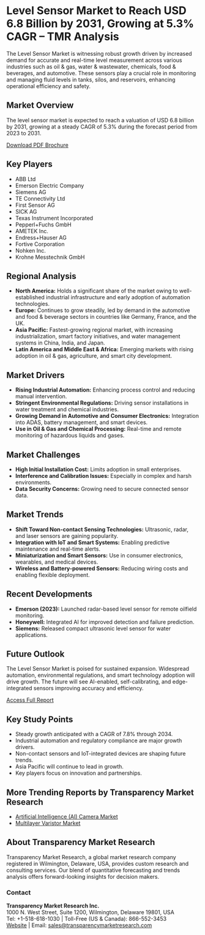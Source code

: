 # Level Sensor Market to Reach USD 6.8 Billion by 2031, Growing at 5.3% CAGR – TMR Analysis

The Level Sensor Market is witnessing robust growth driven by increased demand for accurate and real-time level measurement across various industries such as oil & gas, water & wastewater, chemicals, food & beverages, and automotive. These sensors play a crucial role in monitoring and managing fluid levels in tanks, silos, and reservoirs, enhancing operational efficiency and safety.

## Market Overview

The level sensor market is expected to reach a valuation of USD 6.8 billion by 2031, growing at a steady CAGR of 5.3% during the forecast period from 2023 to 2031.

[Download PDF Brochure](https://www.transparencymarketresearch.com/sample/sample.php?flag=S&rep_id=31358)

## Key Players

- ABB Ltd
- Emerson Electric Company
- Siemens AG
- TE Connectivity Ltd
- First Sensor AG
- SICK AG
- Texas Instrument Incorporated
- Pepperl+Fuchs GmbH
- AMETEK Inc.
- Endress+Hauser AG
- Fortive Corporation
- Nohken Inc.
- Krohne Messtechnik GmbH

## Regional Analysis

- **North America:** Holds a significant share of the market owing to well-established industrial infrastructure and early adoption of automation technologies.
- **Europe:** Continues to grow steadily, led by demand in the automotive and food & beverage sectors in countries like Germany, France, and the UK.
- **Asia Pacific:** Fastest-growing regional market, with increasing industrialization, smart factory initiatives, and water management systems in China, India, and Japan.
- **Latin America and Middle East & Africa:** Emerging markets with rising adoption in oil & gas, agriculture, and smart city development.

## Market Drivers

- **Rising Industrial Automation:** Enhancing process control and reducing manual intervention.
- **Stringent Environmental Regulations:** Driving sensor installations in water treatment and chemical industries.
- **Growing Demand in Automotive and Consumer Electronics:** Integration into ADAS, battery management, and smart devices.
- **Use in Oil & Gas and Chemical Processing:** Real-time and remote monitoring of hazardous liquids and gases.

## Market Challenges

- **High Initial Installation Cost:** Limits adoption in small enterprises.
- **Interference and Calibration Issues:** Especially in complex and harsh environments.
- **Data Security Concerns:** Growing need to secure connected sensor data.

## Market Trends

- **Shift Toward Non-contact Sensing Technologies:** Ultrasonic, radar, and laser sensors are gaining popularity.
- **Integration with IoT and Smart Systems:** Enabling predictive maintenance and real-time alerts.
- **Miniaturization and Smart Sensors:** Use in consumer electronics, wearables, and medical devices.
- **Wireless and Battery-powered Sensors:** Reducing wiring costs and enabling flexible deployment.

## Recent Developments

- **Emerson (2023):** Launched radar-based level sensor for remote oilfield monitoring.
- **Honeywell:** Integrated AI for improved detection and failure prediction.
- **Siemens:** Released compact ultrasonic level sensor for water applications.

## Future Outlook

The Level Sensor Market is poised for sustained expansion. Widespread automation, environmental regulations, and smart technology adoption will drive growth. The future will see AI-enabled, self-calibrating, and edge-integrated sensors improving accuracy and efficiency.

[Access Full Report](https://www.transparencymarketresearch.com/level-sensor-market.html)

## Key Study Points

- Steady growth anticipated with a CAGR of 7.8% through 2034.
- Industrial automation and regulatory compliance are major growth drivers.
- Non-contact sensors and IoT-integrated devices are shaping future trends.
- Asia Pacific will continue to lead in growth.
- Key players focus on innovation and partnerships.

## More Trending Reports by Transparency Market Research

- [Artificial Intelligence (AI) Camera Market](https://www.transparencymarketresearch.com/artificial-intelligence-camera-market.html)
- [Multilayer Varistor Market](https://www.transparencymarketresearch.com/multilayer-varistor-market.html)

## About Transparency Market Research

Transparency Market Research, a global market research company registered in Wilmington, Delaware, USA, provides custom research and consulting services. Our blend of quantitative forecasting and trends analysis offers forward-looking insights for decision makers.

### Contact

**Transparency Market Research Inc.**  
1000 N. West Street, Suite 1200, Wilmington, Delaware 19801, USA  
Tel: +1-518-618-1030 | Toll-Free (US & Canada): 866-552-3453  
[Website](https://www.transparencymarketresearch.com) | Email: sales@transparencymarketresearch.com